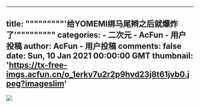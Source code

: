 
---
title: """""""""'给YOMEMI绑马尾辫之后就爆炸了'"""""""""
categories: 
    - 二次元
    - AcFun - 用户投稿
author: AcFun - 用户投稿
comments: false
date: Sun, 10 Jan 2021 00:00:00 GMT
thumbnail: 'https://tx-free-imgs.acfun.cn/o_1erkv7u2r2p9hvd23j8t61jvb0.jpeg?imageslim'
---

<div>   
<img src="https://tx-free-imgs.acfun.cn/o_1erkv7u2r2p9hvd23j8t61jvb0.jpeg?imageslim" referrerpolicy="no-referrer">  
</div>
            